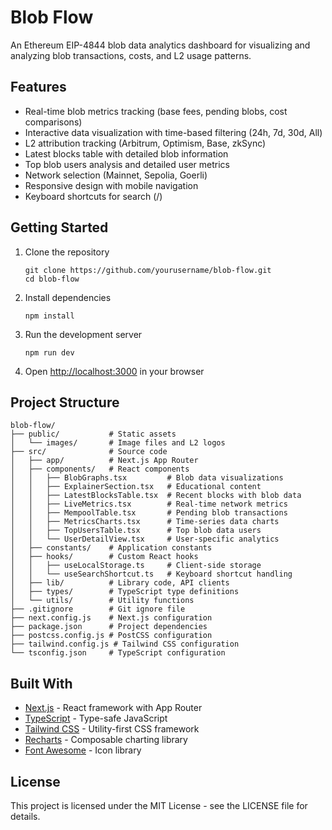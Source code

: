 # Blob Flow

An Ethereum EIP-4844 blob data analytics dashboard for visualizing and analyzing blob transactions, costs, and L2 usage patterns.

## Features

- Real-time blob metrics tracking (base fees, pending blobs, cost comparisons)
- Interactive data visualization with time-based filtering (24h, 7d, 30d, All)
- L2 attribution tracking (Arbitrum, Optimism, Base, zkSync)
- Latest blocks table with detailed blob information
- Top blob users analysis and detailed user metrics
- Network selection (Mainnet, Sepolia, Goerli)
- Responsive design with mobile navigation
- Keyboard shortcuts for search (/)

## Getting Started

1. Clone the repository
   ```
   git clone https://github.com/yourusername/blob-flow.git
   cd blob-flow
   ```

2. Install dependencies
   ```
   npm install
   ```

3. Run the development server
   ```
   npm run dev
   ```

4. Open [http://localhost:3000](http://localhost:3000) in your browser

## Project Structure

```
blob-flow/
├── public/           # Static assets
│   └── images/       # Image files and L2 logos
├── src/              # Source code
│   ├── app/          # Next.js App Router
│   ├── components/   # React components
│   │   ├── BlobGraphs.tsx         # Blob data visualizations
│   │   ├── ExplainerSection.tsx   # Educational content
│   │   ├── LatestBlocksTable.tsx  # Recent blocks with blob data
│   │   ├── LiveMetrics.tsx        # Real-time network metrics
│   │   ├── MempoolTable.tsx       # Pending blob transactions
│   │   ├── MetricsCharts.tsx      # Time-series data charts
│   │   ├── TopUsersTable.tsx      # Top blob data users
│   │   └── UserDetailView.tsx     # User-specific analytics
│   ├── constants/    # Application constants
│   ├── hooks/        # Custom React hooks
│   │   ├── useLocalStorage.ts     # Client-side storage
│   │   └── useSearchShortcut.ts   # Keyboard shortcut handling
│   ├── lib/          # Library code, API clients
│   ├── types/        # TypeScript type definitions
│   └── utils/        # Utility functions
├── .gitignore        # Git ignore file
├── next.config.js    # Next.js configuration
├── package.json      # Project dependencies
├── postcss.config.js # PostCSS configuration
├── tailwind.config.js # Tailwind CSS configuration
└── tsconfig.json     # TypeScript configuration
```

## Built With

- [Next.js](https://nextjs.org/) - React framework with App Router
- [TypeScript](https://www.typescriptlang.org/) - Type-safe JavaScript
- [Tailwind CSS](https://tailwindcss.com/) - Utility-first CSS framework
- [Recharts](https://recharts.org/) - Composable charting library
- [Font Awesome](https://fontawesome.com/) - Icon library

## License

This project is licensed under the MIT License - see the LICENSE file for details.